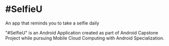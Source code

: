 # #SelfieU
An app that reminds you to take a selfie daily

"#SelfieU" is an Android Application created as part of Android Capstone Project while pursuing Mobile Cloud Computing with Android Specialization. 
